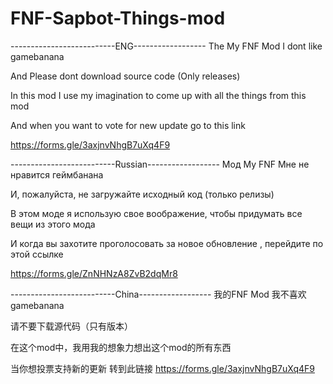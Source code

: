 # FNF-Sapbot-Things-mod
--------------------------ENG------------------
The My FNF Mod
I dont like gamebanana

And Please dont download source code (Only releases)



In this mod I use my imagination to come up with all the things from this mod


And when you want to vote for new update
go to this link

https://forms.gle/3axjnvNhgB7uXq4F9




--------------------------Russian------------------
Мод My FNF
Мне не нравится геймбанана

И, пожалуйста, не загружайте исходный код (только релизы)



В этом моде я использую свое воображение, чтобы придумать все вещи из этого мода



И когда вы захотите проголосовать за новое обновление
, перейдите по этой ссылке


https://forms.gle/ZnNHNzA8ZvB2dqMr8



--------------------------China------------------
我的FNF Mod
我不喜欢gamebanana

请不要下载源代码（只有版本）



在这个mod中，我用我的想象力想出这个mod的所有东西




当你想投票支持新的更新
转到此链接
https://forms.gle/3axjnvNhgB7uXq4F9
